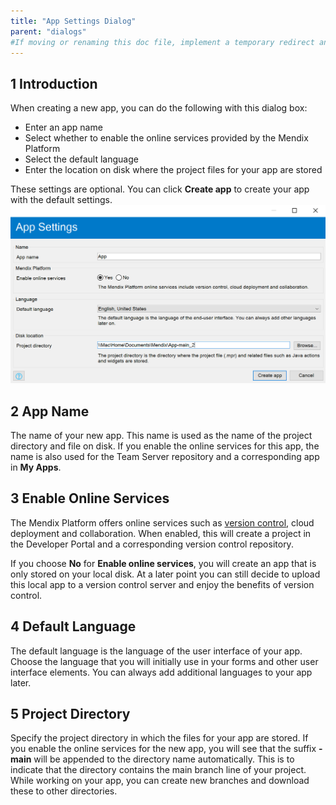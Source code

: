 ```yaml
---
title: "App Settings Dialog"
parent: "dialogs"
#If moving or renaming this doc file, implement a temporary redirect and let the respective team know they should update the URL in the product. See Mapping to Products for more details.
---
```

## 1 Introduction
When creating a new app, you can do the following with this dialog box:

* Enter an app name
* Select whether to enable the online services provided by the Mendix Platform
* Select the default language
* Enter the location on disk where the project files for your app are stored

These settings are optional. You can click **Create app** to create your app with the default settings.
![](attachments/app-settings-dialog/app-settings-dialg-box.png)

## 2 App Name

The name of your new app. This name is used as the name of the project directory and file on disk. If you enable the online services for this app, the name is also used for the Team Server repository and a corresponding app in **My Apps**.

## 3 Enable Online Services

The Mendix Platform offers online services such as [version control](version-control), cloud deployment and collaboration. When enabled, this will create a project in the Developer Portal and a corresponding version control repository.

If you choose **No** for **Enable online services**, you will create an app that is only stored on your local disk. At a later point you can still decide to upload this local app to a version control server and enjoy the benefits of version control.

## 4 Default Language

The default language is the language of the user interface of your app. Choose the language that you will initially use in your forms and other user interface elements. You can always add additional languages to your app later.

## 5 Project Directory

Specify the project directory in which the files for your app are stored. If you enable the online services for the new app, you will see that the suffix **-main** will be appended to the directory name automatically. This is to indicate that the directory contains the main branch line of your project. While working on your app, you can create new branches and download these to other directories.
